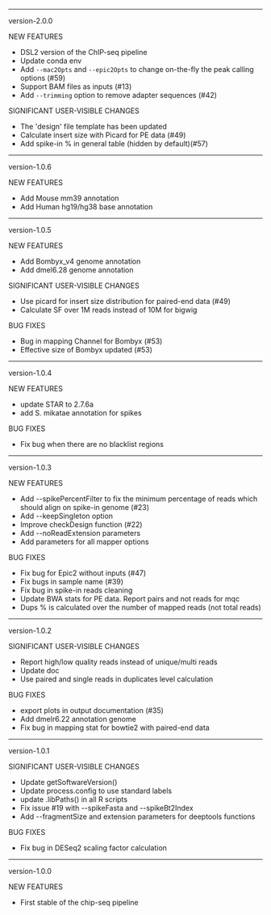 ***********************************
version-2.0.0

NEW FEATURES
  - DSL2 version of the ChIP-seq pipeline
  - Update conda env
  - Add `--mac2Opts` and `--epic2Opts` to change on-the-fly the peak calling options (#59)
  - Support BAM files as inputs (#13)
  - Add `--trimming` option to remove adapter sequences (#42)

SIGNIFICANT USER-VISIBLE CHANGES
  - The 'design' file template has been updated
  - Calculate insert size with Picard for PE data (#49)
  - Add spike-in % in general table (hidden by default)(#57)

***********************************
version-1.0.6

NEW FEATURES
   - Add Mouse mm39 annotation
   - Add Human hg19/hg38 base annotation
	  
*************************************
version-1.0.5
	  
NEW FEATURES
   - Add Bombyx_v4 genome annotation
   - Add dmel6.28 genome annotation
			
SIGNIFICANT USER-VISIBLE CHANGES
	
   - Use picard for insert size distribution for paired-end data (#49)
   - Calculate SF over 1M reads instead of 10M for bigwig
				  
BUG FIXES
				  
   - Bug in mapping Channel for Bombyx (#53)
   - Effective size of Bombyx updated (#53)
						
************************************
version-1.0.4
						
NEW FEATURES
						
   - update STAR to 2.7.6a
   - add S. mikatae annotation for spikes
							  
BUG FIXES
							  
   - Fix bug when there are no blacklist regions
								 
***********************************
version-1.0.3

NEW FEATURES
  - Add --spikePercentFilter to fix the minimum percentage of reads which should align on spike-in genome (#23)
  - Add --keepSingleton option
  - Improve checkDesign function (#22)
  - Add --noReadExtension parameters
  - Add parameters for all mapper options

BUG FIXES
  - Fix bug for Epic2 without inputs (#47)
  - Fix bugs in sample name (#39)
  - Fix bug in spike-in reads cleaning
  - Update BWA stats for PE data. Report pairs and not reads for mqc
  - Dups % is calculated over the number of mapped reads (not total reads)

***********************************
version-1.0.2

SIGNIFICANT USER-VISIBLE CHANGES
  - Report high/low quality reads instead of unique/multi reads
  - Update doc
  - Use paired and single reads in duplicates level calculation

BUG FIXES
  - export plots in output documentation (#35)
  - Add dmelr6.22 annotation genome
  - Fix bug in mapping stat for bowtie2 with paired-end data

***********************************
version-1.0.1

SIGNIFICANT USER-VISIBLE CHANGES
  - Update getSoftwareVersion()
  - Update process.config to use standard labels
  - update .libPaths() in all R scripts
  - Fix issue #19 with --spikeFasta and --spikeBt2Index
  - Add --fragmentSize and extension parameters for deeptools functions

BUG FIXES
  - Fix bug in DESeq2 scaling factor calculation
  

***********************************
version-1.0.0

NEW FEATURES
  - First stable of the chip-seq pipeline


